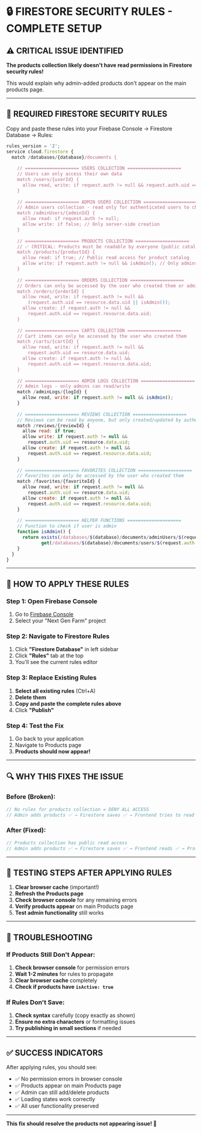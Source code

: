 # 🔒 FIRESTORE SECURITY RULES - COMPLETE SETUP

## ⚠️ CRITICAL ISSUE IDENTIFIED

**The products collection likely doesn't have read permissions in Firestore security rules!**

This would explain why admin-added products don't appear on the main products page.

---

## 🔧 REQUIRED FIRESTORE SECURITY RULES

Copy and paste these rules into your Firebase Console → Firestore Database → Rules:

```javascript
rules_version = '2';
service cloud.firestore {
  match /databases/{database}/documents {
    
    // ==================== USERS COLLECTION ====================
    // Users can only access their own data
    match /users/{userId} {
      allow read, write: if request.auth != null && request.auth.uid == userId;
    }
    
    // ==================== ADMIN USERS COLLECTION ====================
    // Admin users collection - read only for authenticated users to check admin status
    match /adminUsers/{adminId} {
      allow read: if request.auth != null;
      allow write: if false; // Only server-side creation
    }
    
    // ==================== PRODUCTS COLLECTION ====================
    // ✅ CRITICAL: Products must be readable by everyone (public catalog)
    match /products/{productId} {
      allow read: if true; // Public read access for product catalog
      allow write: if request.auth != null && isAdmin(); // Only admins can modify
    }
    
    // ==================== ORDERS COLLECTION ====================
    // Orders can only be accessed by the user who created them or admins
    match /orders/{orderId} {
      allow read, write: if request.auth != null && 
        (request.auth.uid == resource.data.uid || isAdmin());
      allow create: if request.auth != null && 
        request.auth.uid == request.resource.data.uid;
    }
    
    // ==================== CARTS COLLECTION ====================
    // Cart items can only be accessed by the user who created them
    match /carts/{cartId} {
      allow read, write: if request.auth != null && 
        request.auth.uid == resource.data.uid;
      allow create: if request.auth != null && 
        request.auth.uid == request.resource.data.uid;
    }
    
    // ==================== ADMIN LOGS COLLECTION ====================
    // Admin logs - only admins can read/write
    match /adminLogs/{logId} {
      allow read, write: if request.auth != null && isAdmin();
    }
    
    // ==================== REVIEWS COLLECTION ====================
    // Reviews can be read by anyone, but only created/updated by authenticated users
    match /reviews/{reviewId} {
      allow read: if true;
      allow write: if request.auth != null && 
        request.auth.uid == resource.data.uid;
      allow create: if request.auth != null && 
        request.auth.uid == request.resource.data.uid;
    }
    
    // ==================== FAVORITES COLLECTION ====================
    // Favorites can only be accessed by the user who created them
    match /favorites/{favoriteId} {
      allow read, write: if request.auth != null && 
        request.auth.uid == resource.data.uid;
      allow create: if request.auth != null && 
        request.auth.uid == request.resource.data.uid;
    }
    
    // ==================== HELPER FUNCTIONS ====================
    // Function to check if user is admin
    function isAdmin() {
      return exists(/databases/$(database)/documents/adminUsers/$(request.auth.uid)) ||
             get(/databases/$(database)/documents/users/$(request.auth.uid)).data.isAdmin == true;
    }
  }
}
```

---

## 🚀 HOW TO APPLY THESE RULES

### Step 1: Open Firebase Console
1. Go to [Firebase Console](https://console.firebase.google.com/)
2. Select your "Next Gen Farm" project

### Step 2: Navigate to Firestore Rules
1. Click **"Firestore Database"** in left sidebar
2. Click **"Rules"** tab at the top
3. You'll see the current rules editor

### Step 3: Replace Existing Rules
1. **Select all existing rules** (Ctrl+A)
2. **Delete them**
3. **Copy and paste the complete rules above**
4. Click **"Publish"**

### Step 4: Test the Fix
1. Go back to your application
2. Navigate to Products page
3. **Products should now appear!**

---

## 🔍 WHY THIS FIXES THE ISSUE

### **Before (Broken):**
```javascript
// No rules for products collection = DENY ALL ACCESS
// Admin adds products ✅ → Firestore saves ✅ → Frontend tries to read ❌
```

### **After (Fixed):**
```javascript
// Products collection has public read access
// Admin adds products ✅ → Firestore saves ✅ → Frontend reads ✅ → Products appear ✅
```

---

## 🧪 TESTING STEPS AFTER APPLYING RULES

1. **Clear browser cache** (important!)
2. **Refresh the Products page**
3. **Check browser console** for any remaining errors
4. **Verify products appear** on main Products page
5. **Test admin functionality** still works

---

## 🚨 TROUBLESHOOTING

### If Products Still Don't Appear:
1. **Check browser console** for permission errors
2. **Wait 1-2 minutes** for rules to propagate
3. **Clear browser cache** completely
4. **Check if products have `isActive: true`**

### If Rules Don't Save:
1. **Check syntax** carefully (copy exactly as shown)
2. **Ensure no extra characters** or formatting issues
3. **Try publishing in small sections** if needed

---

## ✅ SUCCESS INDICATORS

After applying rules, you should see:
- ✅ No permission errors in browser console
- ✅ Products appear on main Products page
- ✅ Admin can still add/delete products
- ✅ Loading states work correctly
- ✅ All user functionality preserved

---

**This fix should resolve the products not appearing issue! 🎉**
